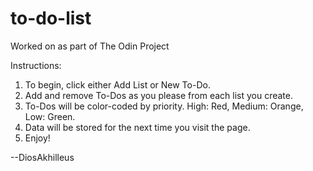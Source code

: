 # to-do-list

Worked on as part of The Odin Project

Instructions:
1. To begin, click either Add List or New To-Do.
2. Add and remove To-Dos as you please from each list you create.
3. To-Dos will be color-coded by priority. High: Red, Medium: Orange, Low: Green.
3. Data will be stored for the next time you visit the page.
4. Enjoy!

--DiosAkhilleus